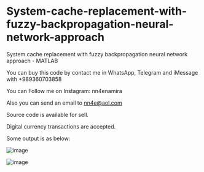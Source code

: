 # System-cache-replacement-with-fuzzy-backpropagation-neural-network-approach
System cache replacement with fuzzy backpropagation neural network approach - MATLAB

You can buy this code by contact me in WhatsApp, Telegram and iMessage with +989360703858

You can Follow me on Instagram: nn4enamira

Also you can send an email to nn4e@aol.com

Source code is available for sell.

Digital currency transactions are accepted.

Some output is as below:

![image](https://github.com/user-attachments/assets/d6937b45-2ddf-4a5f-9992-df692291524e)

![image](https://github.com/user-attachments/assets/e32d82d8-0b40-4cac-a772-c26ac84a09ed)


